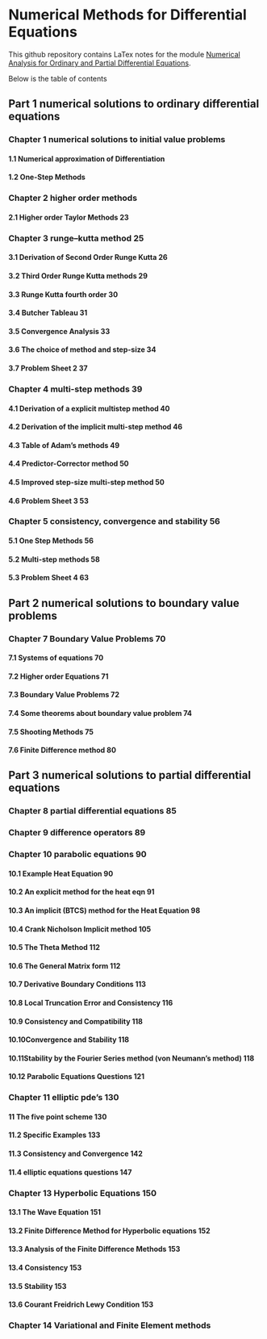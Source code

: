 # Numerical Methods for Differential Equations
This github repository contains LaTex notes for the module
[Numerical Analysis for Ordinary and Partial Differential Equations](http://127.0.0.1:7780/files/Teaching/Numerical_Analysis_for_Differential_Equations.pdf).

Below is the table of contents

## Part 1 numerical solutions to ordinary differential equations 

### Chapter 1 numerical solutions to initial value problems

#### 1.1 Numerical approximation of Differentiation
#### 1.2 One-Step Methods 

### Chapter 2 higher order methods 

#### 2.1 Higher order Taylor Methods 23
### Chapter 3 runge–kutta method 25
#### 3.1 Derivation of Second Order Runge Kutta 26
#### 3.2 Third Order Runge Kutta methods 29
#### 3.3 Runge Kutta fourth order 30
#### 3.4 Butcher Tableau 31
#### 3.5 Convergence Analysis 33
#### 3.6 The choice of method and step-size 34
#### 3.7 Problem Sheet 2 37
### Chapter 4 multi-step methods 39
#### 4.1 Derivation of a explicit multistep method 40
#### 4.2 Derivation of the implicit multi-step method 46
#### 4.3 Table of Adam’s methods 49
#### 4.4 Predictor-Corrector method 50
#### 4.5 Improved step-size multi-step method 50
#### 4.6 Problem Sheet 3 53
### Chapter 5 consistency, convergence and stability 56
#### 5.1 One Step Methods 56
#### 5.2 Multi-step methods 58
#### 5.3 Problem Sheet 4 63
## Part 2 numerical solutions to boundary value problems

### Chapter 7 Boundary Value Problems 70
#### 7.1 Systems of equations 70
#### 7.2 Higher order Equations 71
#### 7.3 Boundary Value Problems 72
#### 7.4 Some theorems about boundary value problem 74
#### 7.5 Shooting Methods 75
#### 7.6 Finite Difference method 80

## Part 3 numerical solutions to partial differential equations

### Chapter 8 partial differential equations 85
### Chapter 9 difference operators 89
### Chapter 10 parabolic equations 90
#### 10.1 Example Heat Equation 90
#### 10.2 An explicit method for the heat eqn 91
#### 10.3 An implicit (BTCS) method for the Heat Equation 98
#### 10.4 Crank Nicholson Implicit method 105
#### 10.5 The Theta Method 112
#### 10.6 The General Matrix form 112
#### 10.7 Derivative Boundary Conditions 113
#### 10.8 Local Truncation Error and Consistency 116
#### 10.9 Consistency and Compatibility 118
#### 10.10Convergence and Stability 118
#### 10.11Stability by the Fourier Series method (von Neumann’s method) 118
#### 10.12 Parabolic Equations Questions 121
### Chapter 11 elliptic pde’s 130
#### 11 The five point scheme 130
#### 11.2 Specific Examples 133
#### 11.3 Consistency and Convergence 142
#### 11.4 elliptic equations questions 147
### Chapter 13 Hyperbolic Equations 150
#### 13.1 The Wave Equation 151
#### 13.2 Finite Difference Method for Hyperbolic equations 152
#### 13.3 Analysis of the Finite Difference Methods 153
#### 13.4 Consistency 153
#### 13.5 Stability 153
#### 13.6 Courant Freidrich Lewy Condition 153
### Chapter 14 Variational and Finite Element methods 
